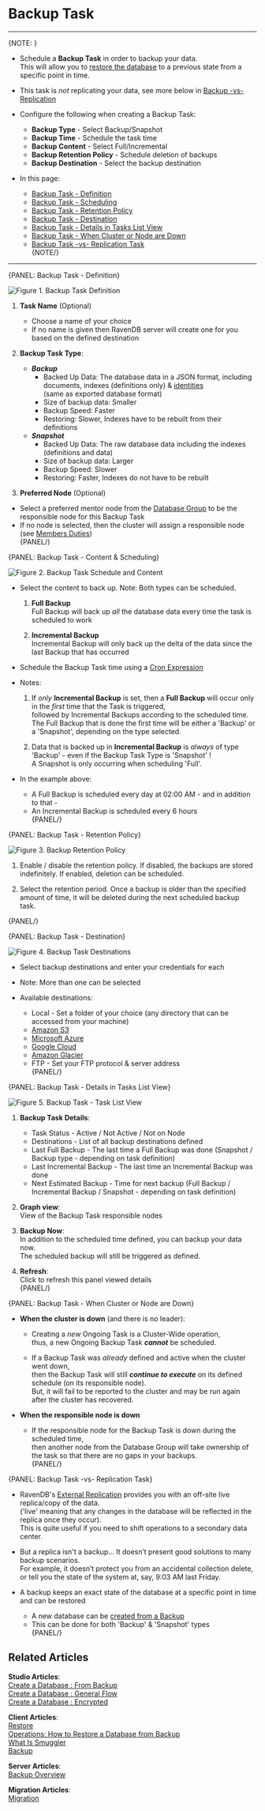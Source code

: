 ﻿# Backup Task
---

{NOTE: }

* Schedule a **Backup Task** in order to backup your data.  
  This will allow you to [restore the database](../../../todo-update-me-later) to a previous state from a specific point in time.  

* This task is _not_ replicating your data, see more below in [Backup -vs- Replication](../../../../studio/database/tasks/ongoing-tasks/backup-task#backup-task--vs--replication-task)  

* Configure the following when creating a Backup Task:
  * **Backup Type** - Select Backup/Snapshot  
  * **Backup Time** - Schedule the task time  
  * **Backup Content** - Select Full/Incremental  
  * **Backup Retention Policy** - Schedule deletion of backups
  * **Backup Destination** - Select the backup destination  

* In this page:  
  * [Backup Task - Definition](../../../../studio/database/tasks/ongoing-tasks/backup-task#backup-task---definition)  
  * [Backup Task - Scheduling](../../../../studio/database/tasks/ongoing-tasks/backup-task#backup-task---content-&-scheduling)  
  * [Backup Task - Retention Policy](../../../../studio/database/tasks/ongoing-tasks/backup-task#backup-task---retention-policy)  
  * [Backup Task - Destination](../../../../studio/database/tasks/ongoing-tasks/backup-task#backup-task---destination)  
  * [Backup Task - Details in Tasks List View](../../../../studio/database/tasks/ongoing-tasks/backup-task#backup-task---details-in-tasks-list-view)  
  * [Backup Task - When Cluster or Node are Down](../../../../studio/database/tasks/ongoing-tasks/backup-task#backup-task---when-cluster-or-node-are-down)  
  * [Backup Task -vs- Replication Task](../../../../studio/database/tasks/ongoing-tasks/backup-task#backup-task--vs--replication-task)  
{NOTE/}

---

{PANEL: Backup Task - Definition}

![Figure 1. Backup Task Definition](images/backup-task-1.png "Create New Backup Task")

1. **Task Name** (Optional)  
   * Choose a name of your choice  
   * If no name is given then RavenDB server will create one for you based on the defined destination  

2. **Backup Task Type**:  
   * ***Backup***  
     * Backed Up Data: The database data in a JSON format, including documents, indexes (definitions only) & [identities](../../../../server/kb/document-identifier-generation#identity)  
       (same as exported database format)  
     * Size of backup data: Smaller  
     * Backup Speed: Faster  
     * Restoring: Slower, Indexes have to be rebuilt from their definitions  
   * ***Snapshot***  
     * Backed Up Data: The raw database data including the indexes (definitions and data)
     * Size of backup data: Larger  
     * Backup Speed: Slower  
     * Restoring: Faster, Indexes do not have to be rebuilt  

3. **Preferred Node** (Optional)  
  * Select a preferred mentor node from the [Database Group](../../../../studio/database/settings/manage-database-group) to be the responsible node for this Backup Task  
  * If no node is selected, then the cluster will assign a responsible node (see [Members Duties](../../../../studio/database/settings/manage-database-group#database-group-topology---members-duties))  
{PANEL/}

{PANEL: Backup Task - Content & Scheduling}

![Figure 2. Backup Task Schedule and Content](images/backup-task-2.png "Backup Task Schedule & Content")

* Select the content to back up. Note: Both types can be scheduled.  
  1. **Full Backup**  
     Full Backup will back up _all_ the database data every time the task is scheduled to work  

  2. **Incremental Backup**  
     Incremental Backup will only back up the delta of the data since the last Backup that has occurred  

* Schedule the Backup Task time using a [Cron Expression](http://www.quartz-scheduler.org/documentation/quartz-2.3.0/tutorials/crontrigger.html)  

* Notes:  
  1. If _only_ **Incremental Backup** is set, then a **Full Backup** will occur only in the _first_ time that the Task is triggered,  
     followed by Incremental Backups according to the scheduled time.  
     The Full Backup that is done the first time will be either a 'Backup' or a 'Snapshot', depending on the type selected.  

  2. Data that is backed up in **Incremental Backup** is _always_ of type 'Backup' - even if the Backup Task Type is 'Snapshot' !  
     A Snapshot is only  occurring when scheduling 'Full'.  

* In the example above:  
  * A Full Backup is scheduled every day at 02:00 AM - and in addition to that -  
  * An Incremental Backup is scheduled every 6 hours  
{PANEL/}

{PANEL: Backup Task - Retention Policy}

![Figure 3. Backup Retention Policy](images/backup-task-2_5.png "Retention Policy")

1. Enable / disable the retention policy. If disabled, the backups are stored indefinitely. 
If enabled, deletion can be scheduled.  

2. Select the retention period. Once a backup is older than the specified amount of time, 
it will be deleted during the next scheduled backup task.  

{PANEL/}

{PANEL: Backup Task - Destination}

![Figure 4. Backup Task Destinations](images/backup-task-3.png "Backup Destinations")

* Select backup destinations and enter your credentials for each  

* Note: More than one can be selected  

* Available destinations:  

  * Local - Set a folder of your choice (any directory that can be accessed from your machine)  
  * [Amazon S3](https://aws.amazon.com/s3/)  
  * [Microsoft Azure](https://azure.microsoft.com/en-us/services/storage/)  
  * [Google Cloud](https://cloud.google.com/)  
  * [Amazon Glacier](https://aws.amazon.com/glacier/)  
  * FTP - Set your FTP protocol & server address  
{PANEL/}

{PANEL: Backup Task - Details in Tasks List View}

![Figure 5. Backup Task - Task List View](images/backup-task-4.png "Tasks List View Details")

1. **Backup Task Details**:
   *  Task Status - Active / Not Active / Not on Node  
   *  Destinations - List of all backup destinations defined  
   *  Last Full Backup - The last time a Full Backup was done 
      (Snapshot / Backup type - depending on task definition)  
   *  Last Incremental Backup - The last time an Incremental Backup was done  
   *  Next Estimated Backup - Time for next backup 
      (Full Backup / Incremental Backup / Snapshot - depending on task definition)  

2. **Graph view**:  
   View of the Backup Task responsible nodes  

3. **Backup Now**:  
   In addition to the scheduled time defined, you can backup your data now.  
   The scheduled backup will still be triggered as defined.  

4. **Refresh**:  
   Click to refresh this panel viewed details  
{PANEL/}

{PANEL: Backup Task - When Cluster or Node are Down}

* **When the cluster is down** (and there is no leader):  

  * Creating a _new_ Ongoing Task is a Cluster-Wide operation,  
    thus, a new Ongoing Backup Task ***cannot*** be scheduled.  

  * If a Backup Task was _already_ defined and active when the cluster went down,  
    then the Backup Task will still ***continue to execute*** on its defined schedule (on its responsible node).  
    But, it will fail to be reported to the cluster and may be run again after the cluster has recovered.  

* **When the responsible node is down**  

  * If the responsible node for the Backup Task is down during the scheduled time,  
    then another node from the Database Group will take ownership of the task so that there are no gaps in your backups.  
{PANEL/}

{PANEL: Backup Task -vs- Replication Task}

* RavenDB's [External Replication](../../../../studio/database/tasks/ongoing-tasks/external-replication-task) provides you with an off-site live replica/copy of the data.  
  ('live' meaning that any changes in the database will be reflected in the replica once they occur).  
  This is quite useful if you need to shift operations to a secondary data center.  

*  But a replica isn't a backup... It doesn’t present good solutions to many backup scenarios.  
   For example, it doesn’t protect you from an accidental collection delete,  
   or tell you the state of the system at, say, 9:03 AM last Friday.  

* A backup keeps an exact state of the database at a specific point in time and can be restored  
  * A new database can be [created from a Backup](../../../../studio/server/databases/create-new-database/from-backup)  
  * This can be done for both 'Backup' & 'Snapshot' types  
{PANEL/}

## Related Articles

**Studio Articles**:   
[Create a Database : From Backup](../../../../studio/server/databases/create-new-database/from-backup)   
[Create a Database : General Flow](../../../../studio/server/databases/create-new-database/general-flow)        
[Create a Database : Encrypted](../../../../studio/server/databases/create-new-database/encrypted)      

**Client Articles**:  
[Restore](../../../../client-api/operations/maintenance/backup/restore)   
[Operations: How to Restore a Database from Backup](../../../../client-api/operations/server-wide/restore-backup)    
[What Is Smuggler](../../../../client-api/smuggler/what-is-smuggler)   
[Backup](../../../../client-api/operations/maintenance/backup/backup)

**Server Articles**:  
[Backup Overview](../../../../server/ongoing-tasks/backup-overview)

**Migration Articles**:  
[Migration](../../../../migration/server/data-migration) 



